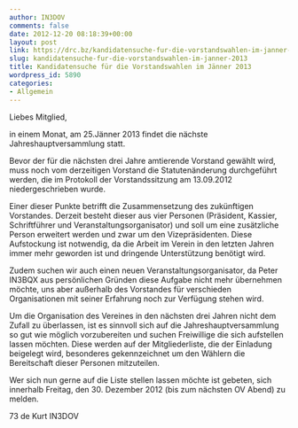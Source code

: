 ```yaml
---
author: IN3DOV
comments: false
date: 2012-12-20 08:18:39+00:00
layout: post
link: https://drc.bz/kandidatensuche-fur-die-vorstandswahlen-im-janner-2013/
slug: kandidatensuche-fur-die-vorstandswahlen-im-janner-2013
title: Kandidatensuche für die Vorstandswahlen im Jänner 2013
wordpress_id: 5890
categories:
- Allgemein
---
```


Liebes Mitglied,

in einem Monat, am 25.Jänner 2013 findet die nächste Jahreshauptversammlung statt. 


Bevor der für die nächsten drei Jahre amtierende Vorstand gewählt wird, muss noch vom derzeitigen Vorstand die Statutenänderung durchgeführt werden, die im Protokoll der Vorstandssitzung am 13.09.2012 niedergeschrieben wurde.




Einer dieser Punkte betrifft die Zusammensetzung des zukünftigen Vorstandes. Derzeit besteht dieser aus vier Personen (Präsident, Kassier, Schriftführer und Veranstaltungsorganisator) und soll um eine zusätzliche Person erweitert werden und zwar um den Vizepräsidenten. Diese Aufstockung ist notwendig, da die Arbeit im Verein in den letzten Jahren immer mehr geworden ist und dringende Unterstützung benötigt wird. 




Zudem suchen wir auch einen neuen Veranstaltungsorganisator, da Peter IN3BQX aus persönlichen Gründen diese Aufgabe nicht mehr übernehmen möchte, uns aber außerhalb des Vorstandes für verschieden Organisationen mit seiner Erfahrung noch zur Verfügung stehen wird. 




Um die Organisation des Vereines in den nächsten drei Jahren nicht dem Zufall zu überlassen, ist es sinnvoll sich auf die Jahreshauptversammlung so gut wie möglich vorzubereiten und suchen Freiwillige die sich aufstellen lassen möchten. Diese werden auf der Mitgliederliste, die der Einladung beigelegt wird, besonderes gekennzeichnet um den Wählern die Bereitschaft dieser Personen mitzuteilen.




Wer sich nun gerne auf die Liste stellen lassen möchte ist gebeten, sich innerhalb Freitag, den 30. Dezember 2012 (bis zum nächsten OV Abend) zu melden.




73 de Kurt IN3DOV
